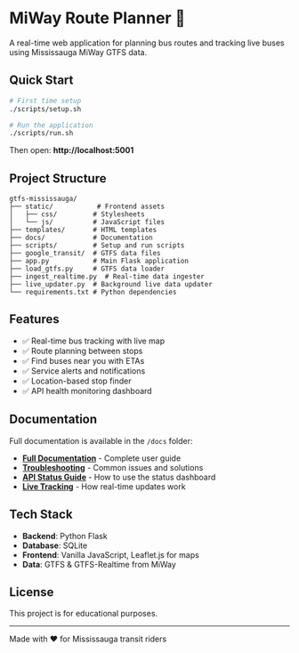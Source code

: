 # MiWay Route Planner 🚌

A real-time web application for planning bus routes and tracking live buses using Mississauga MiWay GTFS data.

## Quick Start

```bash
# First time setup
./scripts/setup.sh

# Run the application
./scripts/run.sh
```

Then open: **http://localhost:5001**

## Project Structure

```
gtfs-mississauga/
├── static/           # Frontend assets
│   ├── css/         # Stylesheets
│   └── js/          # JavaScript files
├── templates/       # HTML templates
├── docs/            # Documentation
├── scripts/         # Setup and run scripts
├── google_transit/  # GTFS data files
├── app.py           # Main Flask application
├── load_gtfs.py     # GTFS data loader
├── ingest_realtime.py  # Real-time data ingester
├── live_updater.py  # Background live data updater
└── requirements.txt # Python dependencies
```

## Features

- ✅ Real-time bus tracking with live map
- ✅ Route planning between stops
- ✅ Find buses near you with ETAs
- ✅ Service alerts and notifications
- ✅ Location-based stop finder
- ✅ API health monitoring dashboard

## Documentation

Full documentation is available in the `/docs` folder:

- **[Full Documentation](docs/README.md)** - Complete user guide
- **[Troubleshooting](docs/TROUBLESHOOTING.md)** - Common issues and solutions
- **[API Status Guide](docs/STATUS_PAGE_GUIDE.md)** - How to use the status dashboard
- **[Live Tracking](docs/TRULY_LIVE_TRACKING.md)** - How real-time updates work

## Tech Stack

- **Backend**: Python Flask
- **Database**: SQLite
- **Frontend**: Vanilla JavaScript, Leaflet.js for maps
- **Data**: GTFS & GTFS-Realtime from MiWay

## License

This project is for educational purposes.

---

Made with ❤️ for Mississauga transit riders


